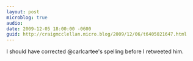 ```yaml
---
layout: post
microblog: true
audio: 
date: 2009-12-05 18:00:00 -0600
guid: http://craigmcclellan.micro.blog/2009/12/06/t6405021647.html
---
```

I should have corrected @carlcartee's spelling before I retweeted him.
